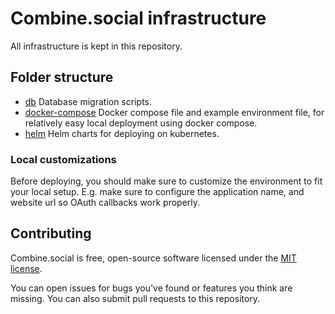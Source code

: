 # Combine.social infrastructure

All infrastructure is kept in this repository.

## Folder structure

- [db](db) Database migration scripts.
- [docker-compose](docker-compose) Docker compose file and example environment file,
for relatively easy local deployment using docker compose.
- [helm](helm) Helm charts for deploying on kubernetes.

### Local customizations

Before deploying, you should make sure to customize the environment to fit your local setup. 
E.g. make sure to configure the application name, and website url so OAuth callbacks work properly.

## Contributing

Combine.social is free, open-source software licensed under the [MIT license](LICENSE).

You can open issues for bugs you've found or features you think are missing.
You can also submit pull requests to this repository.
